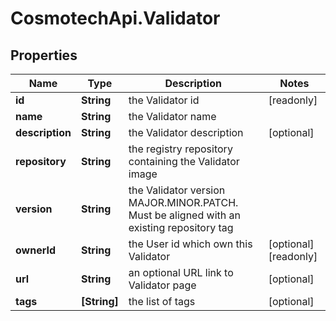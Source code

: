 # CosmotechApi.Validator

## Properties

Name | Type | Description | Notes
------------ | ------------- | ------------- | -------------
**id** | **String** | the Validator id | [readonly] 
**name** | **String** | the Validator name | 
**description** | **String** | the Validator description | [optional] 
**repository** | **String** | the registry repository containing the Validator image | 
**version** | **String** | the Validator version MAJOR.MINOR.PATCH. Must be aligned with an existing repository tag | 
**ownerId** | **String** | the User id which own this Validator | [optional] [readonly] 
**url** | **String** | an optional URL link to Validator page | [optional] 
**tags** | **[String]** | the list of tags | [optional] 


